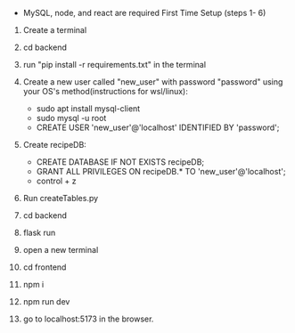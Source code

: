 
- MySQL, node, and react are required
First Time Setup (steps 1- 6)
1. Create a terminal
2. cd backend
3. run "pip install -r requirements.txt" in the terminal

4. Create a new user called "new_user" with password "password" using your OS's method(instructions for wsl/linux):
    - sudo apt install mysql-client
    - sudo mysql -u root
    - CREATE USER 'new_user'@'localhost' IDENTIFIED BY 'password';

5. Create recipeDB:
    - CREATE DATABASE IF NOT EXISTS recipeDB;
    - GRANT ALL PRIVILEGES ON recipeDB.* TO 'new_user'@'localhost';
    - control + z

6. Run createTables.py
7. cd backend
8. flask run
9. open a new terminal
10. cd frontend
11. npm i
12. npm run dev
13. go to localhost:5173 in the browser.

